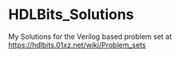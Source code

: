 # HDLBits_Solutions
My Solutions for the Verilog based problem set at https://hdlbits.01xz.net/wiki/Problem_sets
